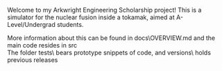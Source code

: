 Welcome to my Arkwright Engineering Scholarship project! This is a simulator for the nuclear fusion inside a tokamak, aimed at A-Level/Undergrad students.

More information about this can be found in docs\OVERVIEW.md and the main code resides in src\
The folder tests\ bears prototype snippets of code, and versions\ holds previous releases